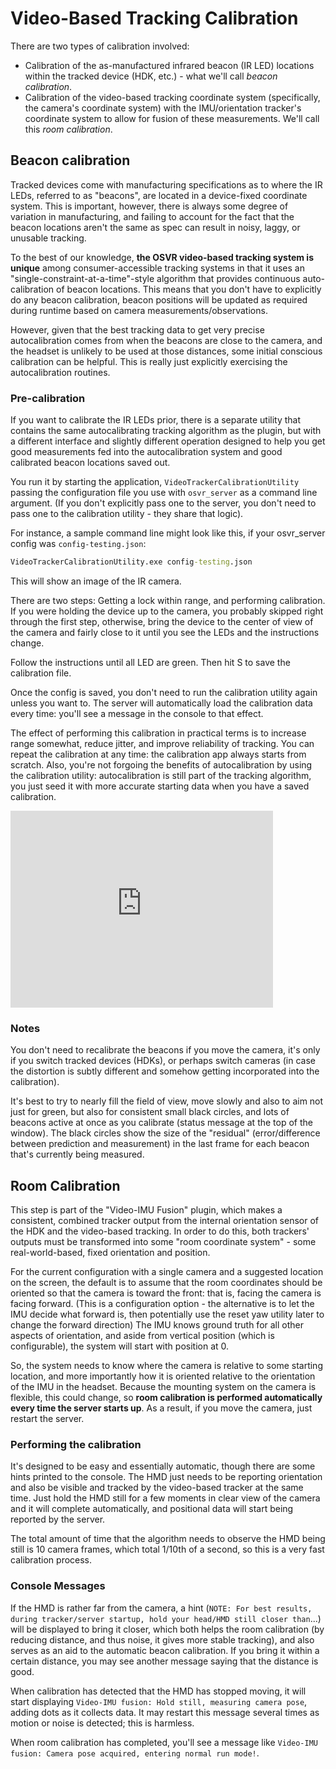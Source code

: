 # Video-Based Tracking Calibration

There are two types of calibration involved:

- Calibration of the as-manufactured infrared beacon (IR LED) locations within the tracked device (HDK, etc.) - what we'll call *beacon calibration*.
- Calibration of the video-based tracking coordinate system (specifically, the camera's coordinate system) with the IMU/orientation tracker's coordinate system to allow for fusion of these measurements. We'll call this *room calibration*.


## Beacon calibration

Tracked devices come with manufacturing specifications as to where the IR LEDs, referred to as "beacons", are located in a device-fixed coordinate system. This is important, however, there is always some degree of variation in manufacturing, and failing to account for the fact that the beacon locations aren't the same as spec can result in noisy, laggy, or unusable tracking.

To the best of our knowledge, **the OSVR video-based tracking system is unique** among consumer-accessible tracking systems in that it uses an "single-constraint-at-a-time"-style algorithm that provides continuous auto-calibration of beacon locations. This means that you don't have to explicitly do any beacon calibration, beacon positions will be updated as required during runtime based on camera measurements/observations.

However, given that the best tracking data to get very precise autocalibration comes from when the beacons are close to the camera, and the headset is unlikely to be used at those distances, some initial conscious calibration can be helpful. This is really just explicitly exercising the autocalibration routines.

### Pre-calibration
If you want to calibrate the IR LEDs prior, there is a separate utility that contains the same autocalibrating tracking algorithm as the plugin, but with a different interface and slightly different operation designed to help you get good measurements fed into the autocalibration system and good calibrated beacon locations saved out.

You run it by starting the application, `VideoTrackerCalibrationUtility` passing the configuration file you use with `osvr_server` as a command line argument. (If you don't explicitly pass one to the server, you don't need to pass one to the calibration utility - they share that logic).

For instance, a sample command line might look like this, if your osvr_server config was `config-testing.json`:

```cmd
VideoTrackerCalibrationUtility.exe config-testing.json
```

This will show an image of the IR camera.

There are two steps: Getting a lock within range, and performing calibration. If you were holding the device up to the camera, you probably skipped right through the first step, otherwise, bring the device to the center of view of the camera and fairly close to it until you see the LEDs and the instructions change.

Follow the instructions until all LED are green. Then hit S to save the calibration file.

Once the config is saved, you don't need to run the calibration utility again unless you want to. The server will automatically load the calibration data every time: you'll see a message in the console to that effect.

The effect of performing this calibration in practical terms is to increase range somewhat, reduce jitter, and improve reliability of tracking.  You can repeat the calibration at any time: the calibration app always starts from scratch. Also, you're not forgoing the benefits of autocalibration by using the calibration utility: autocalibration is still part of the tracking algorithm, you just seed it with more accurate starting data when you have a saved calibration.

<iframe width="420" height="315" src="https://www.youtube.com/embed/MObPn_U4IYg" frameborder="0" allowfullscreen></iframe>

### Notes
You don't need to recalibrate the beacons if you move the camera, it's only if you switch tracked devices (HDKs), or perhaps switch cameras (in case the distortion is subtly different and somehow getting incorporated into the calibration).

It's best to try to nearly fill the field of view, move slowly and also to aim not just for green, but also for consistent small black circles, and lots of beacons active at once as you calibrate (status message at the top of the window). The black circles show the size of the "residual" (error/difference between prediction and measurement) in the last frame for each beacon that's currently being measured.

## Room Calibration

This step is part of the "Video-IMU Fusion" plugin, which makes a consistent, combined tracker output from the internal orientation sensor of the HDK and the video-based tracking. In order to do this, both trackers' outputs must be transformed into some "room coordinate system" - some real-world-based, fixed orientation and position.

For the current configuration with a single camera and a suggested location on the screen, the default is to assume that the room coordinates should be oriented so that the camera is toward the front: that is, facing the camera is facing forward. (This is a configuration option - the alternative is to let the IMU decide what forward is, then potentially use the reset yaw utility later to change the forward direction)  The IMU knows ground truth for all other aspects of orientation, and aside from vertical position (which is configurable), the system will start with position at 0.

So, the system needs to know where the camera is relative to some starting location, and more importantly how it is oriented relative to the orientation of the IMU in the headset. Because the mounting system on the camera is flexible, this could change, so **room calibration is performed automatically every time the server starts up**. As a result, if you move the camera, just restart the server.

### Performing the calibration

It's designed to be easy and essentially automatic, though there are some hints printed to the console. The HMD just needs to be reporting orientation and also be visible and tracked by the video-based tracker at the same time. Just hold the HMD still for a few moments in clear view of the camera and it will complete automatically, and positional data will start being reported by the server.

The total amount of time that the algorithm needs to observe the HMD being still is 10 camera frames, which total 1/10th of a second, so this is a very fast calibration process.

### Console Messages
If the HMD is rather far from the camera, a hint (`NOTE: For best results, during tracker/server startup, hold your head/HMD still closer than`...) will be displayed to bring it closer, which both helps the room calibration (by reducing distance, and thus noise, it gives more stable tracking), and also serves as an aid to the automatic beacon calibration. If you bring it within a certain distance, you may see another message saying that the distance is good.

When calibration has detected that the HMD has stopped moving, it will start displaying `Video-IMU fusion: Hold still, measuring camera pose`, adding dots as it collects data. It may restart this message several times as motion or noise is detected; this is harmless.

When room calibration has completed, you'll see a message like `Video-IMU fusion: Camera pose acquired, entering normal run mode!`.
